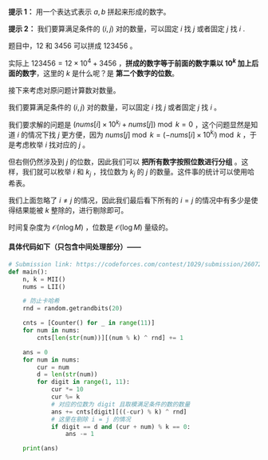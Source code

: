 **提示 1：** 用一个表达式表示 $a,b$ 拼起来形成的数字。

**提示 2：** 我们要算满足条件的 $(i,j)$ 对的数量，可以固定 $i$ 找 $j$ 或者固定 $j$ 找 $i$ .

题目中，$12$ 和 $3456$ 可以拼成 $123456$ 。

实际上 $123456=12\times 10^4+3456$ ，**拼成的数字等于前面的数字乘以 $10^k$ 加上后面的数字**，这里的 $k$ 是什么呢？是 **第二个数字的位数**。

接下来考虑对原问题计算数对数量。

我们要算满足条件的 $(i,j)$ 对的数量，可以固定 $i$ 找 $j$ 或者固定 $j$ 找 $i$ 。

我们要求解的问题是 $(nums[i]\times 10^{k_j}+nums[j])\bmod k=0$ ，这个问题显然是知道 $i$ 的情况下找 $j$ 更方便，因为 $nums[j]\bmod k=(-nums[i]\times 10^{k_j})\bmod k$ ，于是考虑枚举 $i$ 找对应的 $j$ 。

但右侧仍然涉及到 $j$ 的位数，因此我们可以 **把所有数字按照位数进行分组** 。这样，我们就可以枚举 $i$ 和 $k_j$ ，找位数为 $k_j$ 的 $j$ 的数量。这件事的统计可以使用哈希表。

我们上面忽略了 $i\neq j$ 的情况，因此我们最后看下所有的 $i=j$ 的情况中有多少是使得结果能被 $k$ 整除的，进行剔除即可。

时间复杂度为 $\mathcal{O}(n\log M)$ ，位数是 $\mathcal{O}(\log M)$ 量级的。

#### 具体代码如下（只包含中间处理部分）——

```Python []
# Submission link: https://codeforces.com/contest/1029/submission/260722681
def main():
    n, k = MII()
    nums = LII()

    # 防止卡哈希
    rnd = random.getrandbits(20)

    cnts = [Counter() for _ in range(11)]
    for num in nums:
        cnts[len(str(num))][(num % k) ^ rnd] += 1

    ans = 0
    for num in nums:
        cur = num
        d = len(str(num))
        for digit in range(1, 11):
            cur *= 10
            cur %= k
            # 对应的位数为 digit 且取模满足条件的数的数量
            ans += cnts[digit][((-cur) % k) ^ rnd]
            # 这里在剔除 i = j 的情况
            if digit == d and (cur + num) % k == 0:
                ans -= 1 

    print(ans)
```